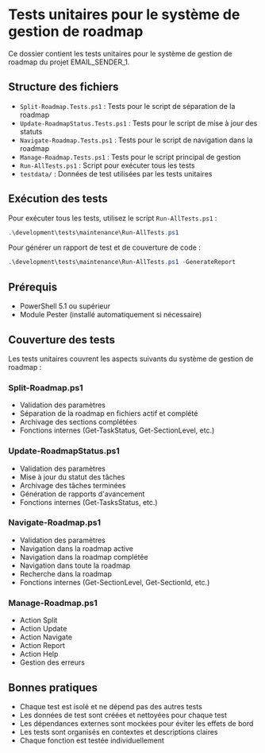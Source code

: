 # Tests unitaires pour le système de gestion de roadmap

Ce dossier contient les tests unitaires pour le système de gestion de roadmap du projet EMAIL_SENDER_1.

## Structure des fichiers

- `Split-Roadmap.Tests.ps1` : Tests pour le script de séparation de la roadmap
- `Update-RoadmapStatus.Tests.ps1` : Tests pour le script de mise à jour des statuts
- `Navigate-Roadmap.Tests.ps1` : Tests pour le script de navigation dans la roadmap
- `Manage-Roadmap.Tests.ps1` : Tests pour le script principal de gestion
- `Run-AllTests.ps1` : Script pour exécuter tous les tests
- `testdata/` : Données de test utilisées par les tests unitaires

## Exécution des tests

Pour exécuter tous les tests, utilisez le script `Run-AllTests.ps1` :

```powershell
.\development\tests\maintenance\Run-AllTests.ps1
```

Pour générer un rapport de test et de couverture de code :

```powershell
.\development\tests\maintenance\Run-AllTests.ps1 -GenerateReport
```

## Prérequis

- PowerShell 5.1 ou supérieur
- Module Pester (installé automatiquement si nécessaire)

## Couverture des tests

Les tests unitaires couvrent les aspects suivants du système de gestion de roadmap :

### Split-Roadmap.ps1
- Validation des paramètres
- Séparation de la roadmap en fichiers actif et complété
- Archivage des sections complétées
- Fonctions internes (Get-TaskStatus, Get-SectionLevel, etc.)

### Update-RoadmapStatus.ps1
- Validation des paramètres
- Mise à jour du statut des tâches
- Archivage des tâches terminées
- Génération de rapports d'avancement
- Fonctions internes (Get-TasksStatus, etc.)

### Navigate-Roadmap.ps1
- Validation des paramètres
- Navigation dans la roadmap active
- Navigation dans la roadmap complétée
- Navigation dans toute la roadmap
- Recherche dans la roadmap
- Fonctions internes (Get-SectionLevel, Get-SectionId, etc.)

### Manage-Roadmap.ps1
- Action Split
- Action Update
- Action Navigate
- Action Report
- Action Help
- Gestion des erreurs

## Bonnes pratiques

- Chaque test est isolé et ne dépend pas des autres tests
- Les données de test sont créées et nettoyées pour chaque test
- Les dépendances externes sont mockées pour éviter les effets de bord
- Les tests sont organisés en contextes et descriptions claires
- Chaque fonction est testée individuellement
